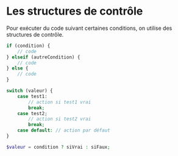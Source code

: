 # Les structures de contrôle

Pour exécuter du code suivant certaines conditions, on utilise des structures de contrôle.

```php
if (condition) {
    // code
} elseif (autreCondition) {
    // code
} else {
    // code
}

switch (valeur) {
    case test1:
        // action si test1 vrai
        break;
    case test2;
        // action si test2 vrai
        break;
    case default: // action par défaut
}

$valeur = condition ? siVrai : siFaux;
```
